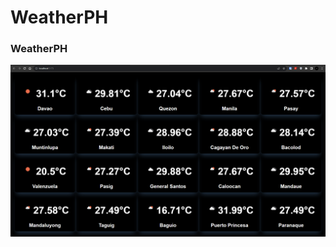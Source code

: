 # WeatherPH

<h3 href = "https://parzivalsupreme.github.io/weather-ph/">WeatherPH</h3>

<div align="left">
    <img src="public/preview.png" >
</div>